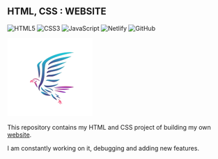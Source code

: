 ## HTML, CSS : WEBSITE
![HTML5](https://img.shields.io/badge/html5-%23E34F26.svg?style=for-the-badge&logo=html5&logoColor=white) ![CSS3](https://img.shields.io/badge/css3-%231572B6.svg?style=for-the-badge&logo=css3&logoColor=white)
![JavaScript](https://img.shields.io/badge/javascript-%23323330.svg?style=for-the-badge&logo=javascript&logoColor=%23F7DF1E) ![Netlify](https://img.shields.io/badge/netlify-%23000000.svg?style=for-the-badge&logo=netlify&logoColor=#00C7B7)  ![GitHub](https://img.shields.io/badge/github-%23121011.svg?style=for-the-badge&logo=github&logoColor=white)

![](images/iLogo.png)

This repository contains my HTML and CSS project of building my own [website](https://katium.co.za/). 

I am constantly working on it, debugging and adding new features.


 
